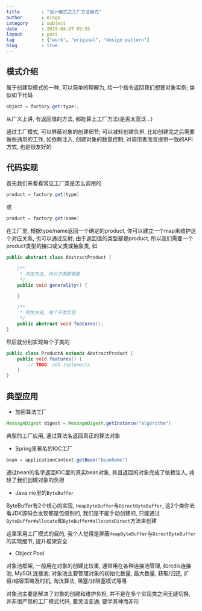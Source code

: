 ```yaml
---
title        : "设计模式之工厂方法模式"
author       : mingo
category     : subject
date         : 2019-04-07 09:55
layout       : post
tag          : ["work", "original", "design pattern"]
blog         : true
---
```


## 模式介绍

属于创建型模式的一种, 可以简单的理解为, 给一个指令返回我们想要对象实例; 类似如下代码

```java
object = factory.get(type);
```

从广义上讲, 有返回值的方法, 都能算上工厂方法(是否太宽泛...)

通过工厂模式, 可以屏蔽对象的创建细节; 
可以减轻创建负担, 比如创建完之后需要做些通用的工作, 如依赖注入, 创建对象的数量控制; 
对调用者而言提供一致的API方式, 也是很友好的

## 代码实现

首先我们来看看常见工厂类是怎么调用的

```java
product = factory.get(type)
```

或

```java
product = factory.get(name)
```

在工厂里, 根据type/name返回一个确定的product, 你可以建立一个map来维护这个对应关系, 也可以通过反射; 
由于返回值的类型都是product, 所以我们需要一个product类型的接口或父类或抽象类, 如

```java
public abstract class AbstractProduct {

    /**
     * 共性方法, 所以子类都需要
     */ 
    public void generality() {

    }

    /** 
     * 特性方法, 每个子类实现
     */ 
    public abstract void features();
}
```

然后就分别实现每个子类的

```java
public class ProductA extends AbstractProduct {
    public void features() {
        // TODO: add implements
    }
}
```

## 典型应用

- 加密算法工厂

```java
MessageDigest digest = MessageDigest.getInstance("algorithm")
```

典型的工厂应用, 通过算法名返回真正的算法对象

- Spring里著名的IOC工厂

```java
bean = applicationContext.getBean("beanName")
```

通过bean的名字返回IOC里的真实bean对象, 并且返回的对象完成了依赖注入, 减轻了我们创建对象的负担

- Java nio里的`ByteBuffer`

ByteBuffer有2个核心的实现, `HeapByteBuffer`与`DirectByteBuffer`, 这2个类你去看JDK源码会发现都是包级别的, 我们是不能手动创建的,
只能通过`ByteBuffer#allocate`和`ByteBuffer#allocateDirect`方法来创建

这里采用工厂模式的目的, 我个人觉得是屏蔽`HeapByteBuffer`与`DirectByteBuffer`的实现细节, 提升框架安全

- Object Pool

对象池框架, 一般用在对象的创建比较重, 通常用在各种连接池管理, 如redis连接池, MySQL连接池; 
对象池主要管理对象的初始化数量, 最大数量, 获取/归还, 扩容/缩容策略及时机, 淘汰算法, 阻塞/非阻塞模式等等

对象池主要是解决了对象的创建和维护负担, 并不是在多个实现类之间无缝切换, 并非很严禁的工厂模式代码, 要灵活变通, 要学其神而非形
